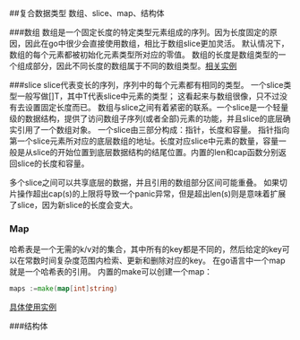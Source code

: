 ##复合数据类型
数组、slice、map、结构体

###数组
数组是一个固定长度的特定类型元素组成的序列。因为长度固定的原因，因此在go中很少会直接使用数组，相比于数组slice更加灵活。
默认情况下，数组的每个元素都被初始化元素类型所对应的零值。
数组的长度是数组类型的一个组成部分，因此不同长度的数组属于不同的数组类型。[相关实例](array/main.go)

###slice
slice代表变长的序列，序列中的每个元素都有相同的类型。
一个slice类型一般写做[]T，其中T代表slice中元素的类型；
这看起来与数组很像，只不过没有去设置固定长度而已。
数组与slice之间有着紧密的联系。一个slice是一个轻量级的数据结构，提供了访问数组子序列(或者全部)元素的功能，并且slice的底层确实引用了一个数组对象。
一个slice由三部分构成：指针，长度和容量。
指针指向第一个slice元素所对应的底层数组的地址。长度对应slice中元素的数量，容量一般是从slice的开始位置到底层数据结构的结尾位置。内置的len和cap函数分别返回slice的长度和容量。

多个slice之间可以共享底层的数据，并且引用的数组部分区间可能重叠。
如果切片操作超出cap(s)的上限将导致一个panic异常，但是超出len(s)则是意味着扩展了slice，因为新slice的长度会变大。

### Map
哈希表是一个无需的k/v对的集合，其中所有的key都是不同的，然后给定的key可以在常数时间复杂度范围内检索、更新和删除对应的key。
在go语言中一个map就是一个哈希表的引用。
内置的make可以创建一个map：
``` go
maps :=make(map[int]string)
```
[具体使用实例](map/main.go)

###结构体
